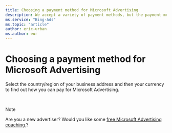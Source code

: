 ```yaml
---
title: Choosing a payment method for Microsoft Advertising
description: We accept a variety of payment methods, but the payment method you can use depends on your account’s currency, business address, and whether your account is a postpay threshold, prepay, or monthly invoice account.
ms.service: "Bing-Ads"
ms.topic: "article"
author: eric-urban
ms.author: eur
---
```


# Choosing a payment method for Microsoft Advertising

Select the country/region of your business address and then your currency to find out how you can pay for Microsoft Advertising.

&nbsp;

> [!NOTE]
> Are you a new advertiser? Would you like some [				free Microsoft Advertising coaching			](https://go.microsoft.com/fwlink?LinkId=398320)?


